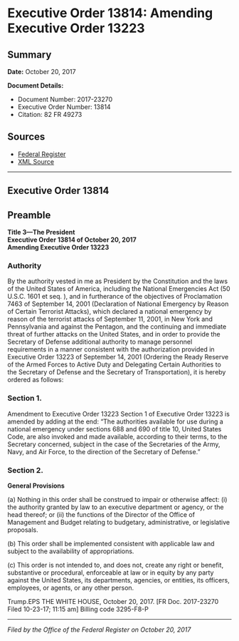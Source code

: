 # Executive Order 13814: Amending Executive Order 13223

## Summary

**Date:** October 20, 2017

**Document Details:**
- Document Number: 2017-23270
- Executive Order Number: 13814
- Citation: 82 FR 49273

## Sources
- [Federal Register](https://www.federalregister.gov/documents/2017/10/24/2017-23270/amending-executive-order-13223)
- [XML Source](https://www.federalregister.gov/documents/full_text/xml/2017/10/24/2017-23270.xml)

---

## Executive Order 13814

## Preamble

**Title 3—The President**  
**Executive Order 13814 of October 20, 2017**  
**Amending Executive Order 13223**

### Authority

By the authority vested in me as President by the Constitution and the laws of the United States of America, including the National Emergencies Act (50 U.S.C. 1601 
et seq.
), and in furtherance of the objectives of Proclamation 7463 of September 14, 2001 (Declaration of National Emergency by Reason of Certain Terrorist Attacks), which declared a national emergency by reason of the terrorist attacks of September 11, 2001, in New York and Pennsylvania and against the Pentagon, and the continuing and immediate threat of further attacks on the United States, and in order to provide the Secretary of Defense additional authority to manage personnel requirements in a manner consistent with the authorization provided in Executive Order 13223 of September 14, 2001 (Ordering the Ready Reserve of the Armed Forces to Active Duty and Delegating Certain Authorities to the Secretary of Defense and the Secretary of Transportation), it is hereby ordered as follows:
### Section 1.

Amendment to Executive Order 13223
Section 1 of Executive Order 13223 is amended by adding at the end: “The authorities available for use during a national emergency under sections 688 and 690 of title 10, United States Code, are also invoked and made available, according to their terms, to the Secretary concerned, subject in the case of the Secretaries of the Army, Navy, and Air Force, to the direction of the Secretary of Defense.”
### Section 2.

**General Provisions**

(a) Nothing in this order shall be construed to impair or otherwise affect:
    (i) the authority granted by law to an executive department or agency, or the head thereof; or
    (ii) the functions of the Director of the Office of Management and Budget relating to budgetary, administrative, or legislative proposals.

(b) This order shall be implemented consistent with applicable law and subject to the availability of appropriations.

(c) This order is not intended to, and does not, create any right or benefit, substantive or procedural, enforceable at law or in equity by any party against the United States, its departments, agencies, or entities, its officers, employees, or agents, or any other person.

Trump.EPS
THE WHITE HOUSE,
October 20, 2017.
[FR Doc. 2017-23270 
Filed 10-23-17; 11:15 am]
Billing code 3295-F8-P

---

*Filed by the Office of the Federal Register on October 20, 2017*
